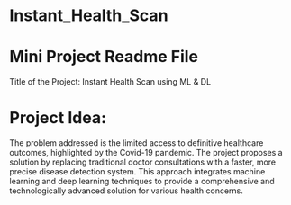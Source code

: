 # Instant_Health_Scan
# Mini Project Readme File
Title of the Project: Instant Health Scan using ML & DL
# Project Idea:
The problem addressed is the limited access to definitive healthcare outcomes, highlighted by the Covid-19 pandemic. The project proposes a solution by replacing traditional doctor consultations with a faster, more precise disease detection system. This approach integrates machine learning and deep learning techniques to provide a comprehensive and technologically advanced solution for various health concerns.
